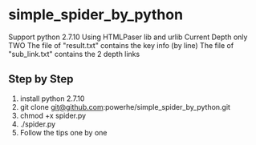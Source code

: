 # simple_spider_by_python
Support python 2.7.10
Using HTMLPaser lib and urlib
Current Depth only TWO
The file of "result.txt" contains the key info (by line)
The file of "sub_link.txt" contains the 2 depth links

## Step by Step
1. install python 2.7.10
2. git clone git@github.com:powerhe/simple_spider_by_python.git
3. chmod +x spider.py
4. ./spider.py
5. Follow the tips one by one
